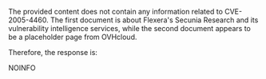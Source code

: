 The provided content does not contain any information related to CVE-2005-4460. The first document is about Flexera's Secunia Research and its vulnerability intelligence services, while the second document appears to be a placeholder page from OVHcloud.

Therefore, the response is:

NOINFO